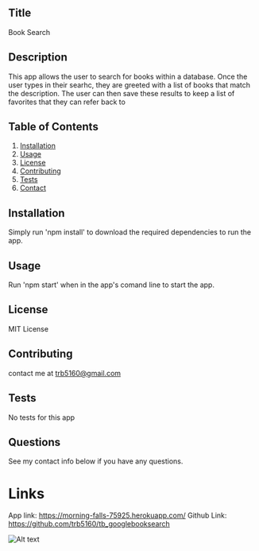 
  ## Title
  Book Search
  ## Description 
  This app allows the user to search for books within a database.  Once the user types in their searhc, they are greeted with a list of books that match the description.  The user can then save these results to keep a list of favorites that they can refer back to
  
  ## Table of Contents
  1. [Installation](#installation)
  2. [Usage](#usage)
  3. [License](#license)
  4. [Contributing](#contributing)
  5. [Tests](#tests)
  6. [Contact](#contact)
  
  ## Installation
  Simply run 'npm install' to download the required dependencies to run the app.
  ## Usage
  Run 'npm start' when in the app's comand line to start the app.
  ## License
  MIT License
  ## Contributing
  contact me at trb5160@gmail.com
  ## Tests
  No tests for this app
  ## Questions
  See my contact info below if you have any questions.
  # Links
  App link: https://morning-falls-75925.herokuapp.com/
  Github Link: https://github.com/trb5160/tb_googlebooksearch

  ![Alt text](./public/appscreenshot.png)
  
